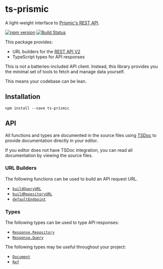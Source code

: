 # ts-prismic

A light-weight interface to [Prismic's REST API](https://prismic.io/).

[![npm version](https://img.shields.io/npm/v/gatsby-node-helpers?style=flat-square)](https://www.npmjs.com/package/gatsby-node-helpers)
[![Build Status](https://img.shields.io/github/workflow/status/angeloashmore/gatsby-node-helpers/CI?style=flat-square)](https://github.com/angeloashmore/gatsby-node-helpers/actions?query=workflow%3ACI)

This package provides:

- URL builders for the
  [REST API V2](https://prismic.io/docs/technologies/introduction-to-the-content-query-api)
- TypeScript types for API responses

This is not a batteries-included API client. Instead, this library provides you
the minimal set of tools to fetch and manage data yourself.

This means your codebase can be lean.

## Installation

```
npm install --save ts-prismic
```

## API

All functions and types are documented in the source files using
[TSDoc](https://github.com/microsoft/tsdoc) to provide documentation directly in
your editor.

If you editor does not have TSDoc integration, you can read all documentation by
viewing the source files.

### URL Builders

The following functions can be used to build an API request URL.

- [`buildQueryURL`](./src/buildQueryURL.ts)
- [`buildRepositoryURL`](./src/buildRepositoryURL.ts)
- [`defaultEndpoint`](./src/defaultEndpoint.ts)

### Types

The following types can be used to type API responses:

- [`Response.Repository`](./src/types-response.ts)
- [`Response.Query`](./src/types-response.ts)

The following types may be useful throughout your project:

- [`Document`](./src/types.ts)
- [`Ref`](./src/types.ts)
